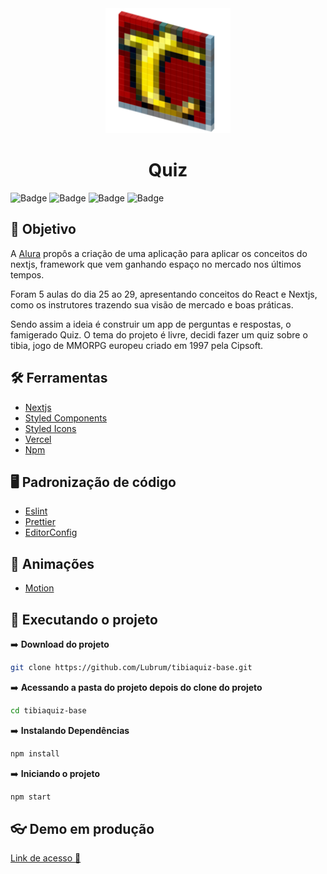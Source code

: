 <div align="center">
	<img src="public/android-chrome-192x192.png" width="200" height="200"/>
	<h1>Quiz</h1>
</div>

![Badge](https://img.shields.io/badge/React-v16.18.0-%233570B2?style=for-the-badge&logo=appveyor)
![Badge](https://img.shields.io/badge/Node-v16.17.0-%2300B98E?style=for-the-badge&logo=appveyor)
![Badge](https://img.shields.io/badge/Npm-v9.4.1-%2300B98E?style=for-the-badge&logo=appveyor)
![Badge](https://img.shields.io/badge/Deploy-Vercel-%23542F61?style=for-the-badge&logo=appveyor)

## :dart: Objetivo

A [Alura](https://www.alura.com.br/) propôs a criação de uma aplicação para aplicar os conceitos do nextjs, framework que vem ganhando espaço no mercado nos últimos tempos.

Foram 5 aulas do dia 25 ao 29, apresentando conceitos do React e Nextjs, como os instrutores trazendo sua visão de mercado e boas práticas.

Sendo assim a ideia é construir um app de perguntas e respostas, o famigerado Quiz. O tema do projeto é livre, decidi fazer um quiz sobre o tibia, jogo de MMORPG europeu criado em 1997 pela Cipsoft.

## :hammer_and_wrench: Ferramentas

-   [Nextjs](https://nextjs.org/)
-   [Styled Components](https://styled-components.com)
-   [Styled Icons](https://styled-icons.js.org/)
-   [Vercel](https://vercel.com)
-   [Npm](https://www.npmjs.com/)

## :desktop_computer: Padronização de código

-   [Eslint](https://eslint.org/)
-   [Prettier](https://prettier.io/)
-   [EditorConfig](https://editorconfig.org/)

## :art: Animações

-   [Motion](https://www.framer.com/motion/)

## :rocket: Executando o projeto

➡️ **Download do projeto**
```bash
git clone https://github.com/Lubrum/tibiaquiz-base.git
```
➡️ **Acessando a pasta do projeto depois do clone do projeto**
```bash
cd tibiaquiz-base
```

➡️ **Instalando Dependências**
```bash
npm install
```
➡️ **Iniciando o projeto**
```bash
npm start
```

## :eyeglasses: Demo em produção

[Link de acesso :dizzy:](https://tibiaquiz-base-lubrum.vercel.app/)